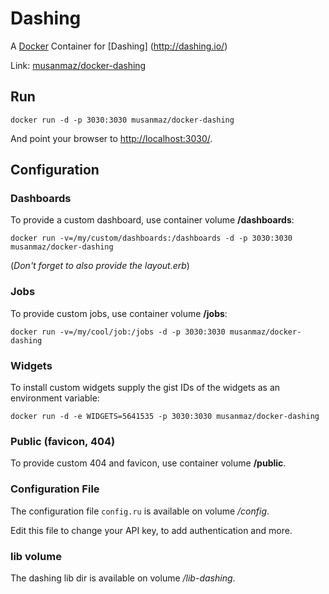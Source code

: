# Dashing
A [Docker](http://docker.io/) Container for [Dashing] (http://dashing.io/)



Link: [musanmaz/docker-dashing](https://registry.hub.docker.com/u/musanmaz/docker-dashing)


## Run
```docker run -d -p 3030:3030 musanmaz/docker-dashing```

And point your browser to [http://localhost:3030/](http://localhost:3030/).


## Configuration

### Dashboards
To provide a custom dashboard, use container volume **/dashboards**:

```docker run -v=/my/custom/dashboards:/dashboards -d -p 3030:3030 musanmaz/docker-dashing```

(*Don't forget to also provide the layout.erb*)

### Jobs
To provide custom jobs, use container volume **/jobs**:

```docker run -v=/my/cool/job:/jobs -d -p 3030:3030 musanmaz/docker-dashing```

### Widgets
To install custom widgets supply the gist IDs of the widgets as an environment variable:

```docker run -d -e WIDGETS=5641535 -p 3030:3030 musanmaz/docker-dashing```

### Public (favicon, 404)
To provide custom 404 and favicon, use container volume **/public**.

### Configuration File
The configuration file ```config.ru``` is available on volume */config*.

Edit this file to change your API key, to add authentication and more.

### lib volume
The dashing lib dir is available on volume */lib-dashing*.
